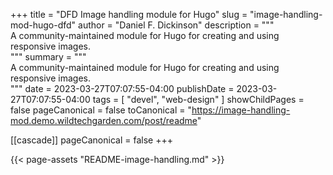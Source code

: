 +++
title = "DFD Image handling module for Hugo"
slug = "image-handling-mod-hugo-dfd"
author = "Daniel F. Dickinson"
description = """\
A community-maintained module for Hugo for creating and using responsive images.\
"""
summary = """\
A community-maintained module for Hugo for creating and using responsive images.\
"""
date = 2023-03-27T07:07:55-04:00
publishDate = 2023-03-27T07:07:55-04:00
tags = [
    "devel",
    "web-design"
]
showChildPages = false
pageCanonical = false
toCanonical = "https://image-handling-mod.demo.wildtechgarden.com/post/readme"

[[cascade]]
pageCanonical = false
+++

{{< page-assets "README-image-handling.md" >}}
